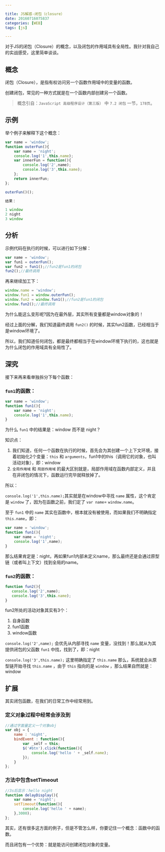 ```yaml
---

title: JS解惑-闭包（closure）
date: 20160716075837
categories: [WEB]
tags: [js]

---
```


对于JS的闭包（Closure）的概念，以及闭包的作用域具有全局性。我针对我自己的实战感受，这里简单谈谈。

## 概念

闭包（Closure），是指有权访问另一个函数作用域中的变量的函数。

创建闭包，常见的一种方式就是在一个函数内部创建另一个函数。

> 概念引自：`JavaScript 高级程序设计（第三版）` 中 `7.2 闭包` 一节，`178页`。

## 示例

举个例子来解释下这个概念：

```js
var name = 'window';
function outerFun(){
    var name = 'night';
    console.log('1',this.name);
    var innerFun = function(){
        console.log('2',name);
        console.log('3',this.name);
    };
    return innerFun;
};

outerFun()();

结果：

1 window
2 night
3 window
```

## 分析

示例代码在执行的时候，可以进行如下分解：

```js
var name = 'window';
var fun1 = outerFun();
var fun2 = fun1();//fun2是fun1的闭包
fun2();//最终调用
```

再来继续加工下：

```js
window.name = 'window';
window.fun1 = window.outerFun();
window.fun2 = window.fun1();//fun2是fun1的闭包
window.fun2();//最终调用
```

为什么能这么变形呢?因为在最外层，其实所有变量都是window对象的！

经过上面的分解，我们知道最终调用 `fun2()` 的时候，其实fun2函数，已经相当于是window环境了。

所以，我们知道任何闭包，都是最终都相当于在window环境下执行的，这也就是为什么闭包的作用域具有全局性了。

## 深究

接下来再来看单独拆分下每个函数：

### `fun1`的函数：

```js
var name = 'window';
function fun1(){
    var name = 'night';
    console.log('1',this.name);
}
```

为什么 `fun1` 中的结果是：window 而不是 night？

知识点：

1. 我们知道，任何一个函数在执行的时候，首先会为其创建一个上下文环境，接着初始化2个变量：`this` 和 `arguments`，fun1中的this（调用它的对象，也叫活动对象），即：window
1. `全局作用域` 和 `局部作用域` 的最大区别就是，局部作用域在函数内部定义，并且在非闭包的情况下，函数运行完毕就释放掉了。

所以：

`console.log('1',this.name);`其实就是在window中寻找 `name` 属性，这个肯定是 `window` 了，因为在函数之前，我们定了 `var name`= `window.name`。

至于 `fun1` 中的 `name` 其实在函数中，根本就没有被使用，而如果我们不明确指定 `this.name`，即：

```js
var name = 'window';
function fun1(){
    var name = 'night';
    console.log('1',name);
}
```

那么结果肯定是：night，再如果fun1内部未定义name，那么最终还是会通过原型链（或者叫上下文）找到全局的name。


### `fun2`的函数：

```js
function fun2(){
   console.log('2',name);
   console.log('3',this.name);
}
```

fun2所处的活动对象其实有3个：

1. 自身函数
1. fun1函数
1. window函数

`console.log('2',name);` 会优先从内部寻找 `name` 变量，没找到！那么就从为其提供闭包的父函数 `fun1` 中找，找到了，即：night

`console.log('3',this.name);` 这里明确指定了 `this.name` 那么，系统就会从原型链开始寻找 `this.name` ，由于 `this` 指向的是 `window` ，那么结果自然就是：window

## 扩展

其实闭包函数，在我们的日常工作中经常用到。

### 定义对象过程中经常会涉及到

```js
//通过字面量定义一个对象obj
var obj = {
    name : 'night',
    bindEvent : function(){
        var _self = this;
        $('#btn').click(function(){
            console.log('hello ' + _self.name);
        });
    }
};
```

### 方法中包含setTimeout

```js
//3s后显示：hello night
function delayDisplay(){
    var name = 'night';
    setTimeout(function(){
        console.log('hello ' + name);
    },3000);
};
```

其实，还有很多这方面的例子，但是不管怎么样，你要记住一个概念：函数中的函数。

而且闭包有一个优势：就是能访问创建闭包对象的变量。



